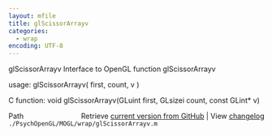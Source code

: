 ```yaml
---
layout: mfile
title: glScissorArrayv
categories:
  - wrap
encoding: UTF-8
---
```


glScissorArrayv  Interface to OpenGL function glScissorArrayv  

usage:  glScissorArrayv( first, count, v )  

C function:  void glScissorArrayv(GLuint first, GLsizei count, const GLint\* v)  


<div class="code_header" style="text-align:right;">
  <span style="float:left;">Path&nbsp;&nbsp;</span> <span class="counter">Retrieve <a href=
  "https://raw.github.com/Psychtoolbox-3/Psychtoolbox-3/beta/./PsychOpenGL/MOGL/wrap/glScissorArrayv.m">current version from GitHub</a> | View <a href=
  "https://github.com/Psychtoolbox-3/Psychtoolbox-3/commits/beta/./PsychOpenGL/MOGL/wrap/glScissorArrayv.m">changelog</a></span>
</div>
<div class="code">
  <code>./PsychOpenGL/MOGL/wrap/glScissorArrayv.m</code>
</div>
